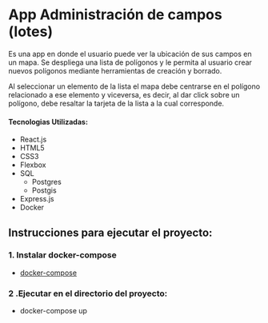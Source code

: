 # App Administración de campos (lotes)
Es una app en donde el usuario puede ver la ubicación de sus campos en un mapa. 
Se despliega una lista de polígonos y le permita al usuario crear nuevos polígonos mediante herramientas de creación y borrado.

Al seleccionar un elemento de la lista el mapa debe centrarse en el polígono relacionado a ese elemento y viceversa, es decir, al dar click sobre un polígono, debe resaltar la tarjeta de la lista a la cual corresponde.

#### Tecnologias Utilizadas:
- React.js
- HTML5
- CSS3
- Flexbox
- SQL
  - Postgres
  - Postgis
- Express.js
- Docker

## Instrucciones para ejecutar el proyecto:

### 1. Instalar docker-compose

- [docker-compose](https://docs.docker.com/compose/install/)

### 2 .Ejecutar en el directorio del proyecto: 

- docker-compose up